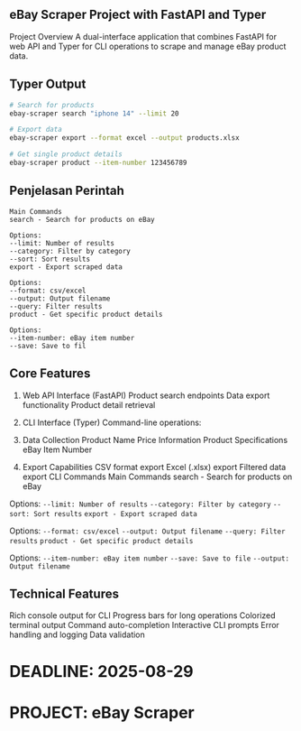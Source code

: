 ## eBay Scraper Project with FastAPI and Typer
Project Overview
A dual-interface application that combines FastAPI for web API and Typer for CLI operations to scrape and manage eBay product data.

## Typer Output
```bash
# Search for products
ebay-scraper search "iphone 14" --limit 20

# Export data
ebay-scraper export --format excel --output products.xlsx

# Get single product details
ebay-scraper product --item-number 123456789
```

## Penjelasan Perintah
```
Main Commands
search - Search for products on eBay

Options:
--limit: Number of results
--category: Filter by category
--sort: Sort results
export - Export scraped data

Options:
--format: csv/excel
--output: Output filename
--query: Filter results
product - Get specific product details

Options:
--item-number: eBay item number
--save: Save to fil

```

## Core Features
1. Web API Interface (FastAPI)
Product search endpoints
Data export functionality
Product detail retrieval
2. CLI Interface (Typer)
Command-line operations:

3. Data Collection
Product Name
Price Information
Product Specifications
eBay Item Number
4. Export Capabilities
CSV format export
Excel (.xlsx) export
Filtered data export
CLI Commands
Main Commands
search - Search for products on eBay

Options:
`--limit: Number of results`
`--category: Filter by category`
`--sort: Sort results`
`export - Export scraped data`

Options:
`--format: csv/excel`
`--output: Output filename`
`--query: Filter results`
`product - Get specific product details`

Options:
`--item-number: eBay item number`
`--save: Save to file`
`--output: Output filename`

## Technical Features
Rich console output for CLI
Progress bars for long operations
Colorized terminal output
Command auto-completion
Interactive CLI prompts
Error handling and logging
Data validation
# DEADLINE: 2025-08-29
# PROJECT: eBay Scraper
